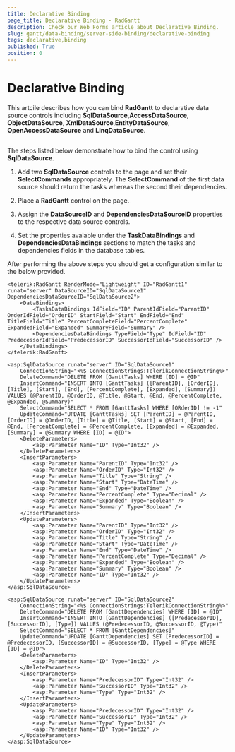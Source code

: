 ```yaml
---
title: Declarative Binding
page_title: Declarative Binding - RadGantt
description: Check our Web Forms article about Declarative Binding.
slug: gantt/data-binding/server-side-binding/declarative-binding
tags: declarative,binding
published: True
position: 0
---
```


# Declarative Binding

This artcile describes how you can bind **RadGantt** to declarative data source controls including **SqlDataSource**,**AccessDataSource**, **ObjectDataSource**, **XmlDataSource**,**EntityDataSource**, **OpenAccessDataSource** and **LinqDataSource**.

## 

The steps listed below demonstrate how to bind the control using **SqlDataSource**.

1. Add two **SqlDataSource** controls to the page and set their **SelectCommands** appropriately. The **SelectCommand** of the first data source should return the tasks whereas the second their dependencies.

1. Place a **RadGantt** control on the page.

1. Assign the **DataSourceID** and **DependenciesDataSourceID** properties to the respective data source controls.

1. Set the properties avaiable under the **TaskDataBindings** and **DependenciesDataBindings** sections to match the tasks and dependencies fields in the database tables.

After performing the above steps you should get a configuration similar to the below provided.

````ASP.NET
<telerik:RadGantt RenderMode="Lightweight" ID="RadGantt1" runat="server" DataSourceID="SqlDataSource1" DependenciesDataSourceID="SqlDataSource2">
    <DataBindings>
        <TasksDataBindings IdField="ID" ParentIdField="ParentID" OrderIdField="OrderID" StartField="Start" EndField="End" TitleField="Title" PercentCompleteField="PercentComplete" ExpandedField="Expanded" SummaryField="Summary" />
        <DependenciesDataBindings TypeField="Type" IdField="ID" PredecessorIdField="PredecessorID" SuccessorIdField="SuccessorID" />
    </DataBindings>
</telerik:RadGantt>
	
<asp:SqlDataSource runat="server" ID="SqlDataSource1"
    ConnectionString="<%$ ConnectionStrings:TelerikConnectionString%>"
    DeleteCommand="DELETE FROM [GanttTasks] WHERE [ID] = @ID"
    InsertCommand="INSERT INTO [GanttTasks] ([ParentID], [OrderID], [Title], [Start], [End], [PercentComplete], [Expanded], [Summary]) VALUES (@ParentID, @OrderID, @Title, @Start, @End, @PercentComplete, @Expanded, @Summary)"
    SelectCommand="SELECT * FROM [GanttTasks] WHERE [ORderID] != -1"
    UpdateCommand="UPDATE [GanttTasks] SET [ParentID] = @ParentID, [OrderID] = @OrderID, [Title] = @Title, [Start] = @Start, [End] = @End, [PercentComplete] = @PercentComplete, [Expanded] = @Expanded, [Summary] = @Summary WHERE [ID] = @ID">
    <DeleteParameters>
        <asp:Parameter Name="ID" Type="Int32" />
    </DeleteParameters>
    <InsertParameters>
        <asp:Parameter Name="ParentID" Type="Int32" />
        <asp:Parameter Name="OrderID" Type="Int32" />
        <asp:Parameter Name="Title" Type="String" />
        <asp:Parameter Name="Start" Type="DateTime" />
        <asp:Parameter Name="End" Type="DateTime" />
        <asp:Parameter Name="PercentComplete" Type="Decimal" />
        <asp:Parameter Name="Expanded" Type="Boolean" />
        <asp:Parameter Name="Summary" Type="Boolean" />
    </InsertParameters>
    <UpdateParameters>
        <asp:Parameter Name="ParentID" Type="Int32" />
        <asp:Parameter Name="OrderID" Type="Int32" />
        <asp:Parameter Name="Title" Type="String" />
        <asp:Parameter Name="Start" Type="DateTime" />
        <asp:Parameter Name="End" Type="DateTime" />
        <asp:Parameter Name="PercentComplete" Type="Decimal" />
        <asp:Parameter Name="Expanded" Type="Boolean" />
        <asp:Parameter Name="Summary" Type="Boolean" />
        <asp:Parameter Name="ID" Type="Int32" />
    </UpdateParameters>
</asp:SqlDataSource>

<asp:SqlDataSource runat="server" ID="SqlDataSource2"
    ConnectionString="<%$ ConnectionStrings:TelerikConnectionString%>"
    DeleteCommand="DELETE FROM [GanttDependencies] WHERE [ID] = @ID"
    InsertCommand="INSERT INTO [GanttDependencies] ([PredecessorID], [SuccessorID], [Type]) VALUES (@PredecessorID, @SuccessorID, @Type)"
    SelectCommand="SELECT * FROM [GanttDependencies]"
    UpdateCommand="UPDATE [GanttDependencies] SET [PredecessorID] = @PredecessorID, [SuccessorID] = @SuccessorID, [Type] = @Type WHERE [ID] = @ID">
    <DeleteParameters>
        <asp:Parameter Name="ID" Type="Int32" />
    </DeleteParameters>
    <InsertParameters>
        <asp:Parameter Name="PredecessorID" Type="Int32" />
        <asp:Parameter Name="SuccessorID" Type="Int32" />
        <asp:Parameter Name="Type" Type="Int32" />
    </InsertParameters>
    <UpdateParameters>
        <asp:Parameter Name="PredecessorID" Type="Int32" />
        <asp:Parameter Name="SuccessorID" Type="Int32" />
        <asp:Parameter Name="Type" Type="Int32" />
        <asp:Parameter Name="ID" Type="Int32" />
    </UpdateParameters>
</asp:SqlDataSource>
````


